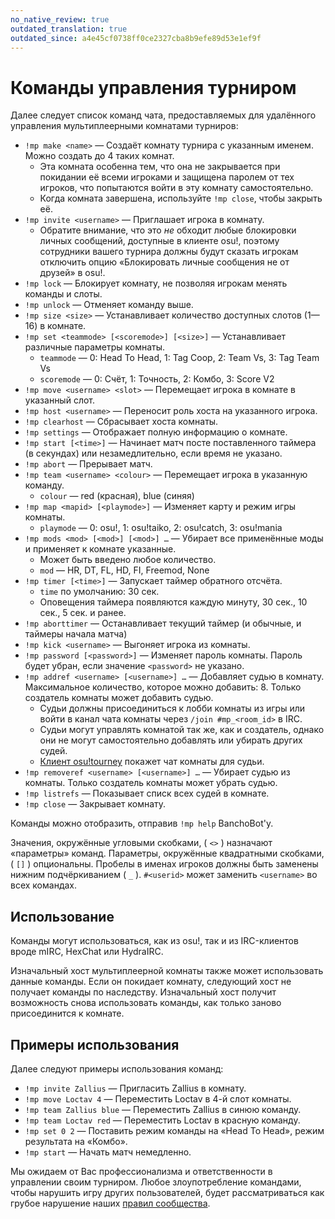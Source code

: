 ```yaml
---
no_native_review: true
outdated_translation: true
outdated_since: a4e45cf0738ff0ce2327cba8b9efe89d53e1ef9f
---
```


# Команды управления турниром

Далее следует список команд чата, предоставляемых для удалённого управления мультиплеерными комнатами турниров:

- `!mp make <name>` — Создаёт комнату турнира с указанным именем. Можно создать до 4 таких комнат.
  - Эта комната особенна тем, что она не закрывается при покидании её всеми игроками и защищена паролем от тех игроков, что попытаются войти в эту комнату самостоятельно.
  - Когда комната завершена, используйте `!mp close`, чтобы закрыть её.
- `!mp invite <username>` — Приглашает игрока в комнату.
  - Обратите внимание, что это *не* обходит любые блокировки личных сообщений, доступные в клиенте osu!, поэтому сотрудники вашего турнира должны будут сказать игрокам отключить опцию «Блокировать личные сообщения не от друзей» в osu!.
- `!mp lock` — Блокирует комнату, не позволяя игрокам менять команды и слоты.
- `!mp unlock` — Отменяет команду выше.
- `!mp size <size>` — Устанавливает количество доступных слотов (1—16) в комнате.
- `!mp set <teammode> [<scoremode>] [<size>]` — Устанавливает различные параметры комнаты.
  - `teammode` — 0: Head To Head, 1: Tag Coop, 2: Team Vs, 3: Tag Team Vs
  - `scoremode` — 0: Счёт, 1: Точность, 2: Комбо, 3: Score V2
- `!mp move <username> <slot>` — Перемещает игрока в комнате в указанный слот.
- `!mp host <username>` — Переносит роль хоста на указанного игрока.
- `!mp clearhost` — Сбрасывает хоста комнаты.
- `!mp settings` — Отображает полную информацию о комнате.
- `!mp start [<time>]` — Начинает матч посте поставленного таймера (в секундах) или незамедлительно, если время не указано.
- `!mp abort` — Прерывает матч.
- `!mp team <username> <colour>` — Перемещает игрока в указанную команду.
  - `colour` — red (красная), blue (синяя)
- `!mp map <mapid> [<playmode>]` — Изменяет карту и режим игры комнаты.
  - `playmode` — 0: osu!, 1: osu!taiko, 2: osu!catch, 3: osu!mania
- `!mp mods <mod> [<mod>] [<mod>] …` — Убирает все применённые моды и применяет к комнате указанные.
  - Может быть введено любое количество.
  - `mod` — HR, DT, FL, HD, FI, Freemod, None
- `!mp timer [<time>]` — Запускает таймер обратного отсчёта.
  - `time` по умолчанию: 30 сек.
  - Оповещения таймера появляются каждую минуту, 30 сек., 10 сек., 5 сек. и ранее.
- `!mp aborttimer` — Останавливает текущий таймер (и обычные, и таймеры начала матча)
- `!mp kick <username>` — Выгоняет игрока из комнаты.
- `!mp password [<password>]` — Изменяет пароль комнаты. Пароль будет убран, если значение `<password>` не указано.
- `!mp addref <username> [<username>] …` — Добавляет судью в комнату. Максимальное количество, которое можно добавить: 8. Только создатель комнаты может добавить судью.
  - Судьи должны присоединиться к лобби комнаты из игры или войти в канал чата комнаты через `/join #mp_<room_id>` в IRC.
  - Судьи могут управлять комнатой так же, как и создатель, однако они не могут самостоятельно добавлять или убирать других судей.
  - [Клиент osu!tourney](/wiki/osu!tourney) покажет чат комнаты для судьи.
- `!mp removeref <username> [<username>] …` — Убирает судью из комнаты. Только создатель комнаты может убрать судью.
- `!mp listrefs` — Показывает списк всех судей в комнате.
- `!mp close` — Закрывает комнату.

Команды можно отобразить, отправив `!mp help` BanchoBot'у.

Значения, окружённые угловыми скобками, ( `<>` ) назначают «параметры» команд. Параметры, окружённые квадратными скобками, ( `[]` ) опциональны. Пробелы в именах игроков должны быть заменены нижним подчёркиванием ( `_` ). `#<userid>` может заменить `<username>` во всех командах.

## Использование

Команды могут использоваться, как из osu!, так и из IRC-клиентов вроде mIRC, HexChat или HydraIRC.

Изначальный хост мультиплеерной комнаты также может использовать данные команды. Если он покидает комнату, следующий хост не получает команды по наследству. Изначальный хост получит возможность снова использовать команды, как только заново присоединится к комнате.

## Примеры использования

Далее следуют примеры использования команд:

- `!mp invite Zallius` — Пригласить Zallius в комнату.
- `!mp move Loctav 4` — Переместить Loctav в 4-й слот комнаты.
- `!mp team Zallius blue` — Переместить Zallius в синюю команду.
- `!mp team Loctav red` — Переместить Loctav в красную команду.
- `!mp set 0 2` — Поставить режим команды на «Head To Head», режим результата на «Комбо».
- `!mp start` — Начать матч немедленно.

Мы ожидаем от Вас профессионализма и ответственности в управлении своим турниром. Любое злоупотребление командами, чтобы нарушить игру других пользователей, будет рассматриваться как грубое нарушение наших [правил сообщества](/wiki/Rules).
